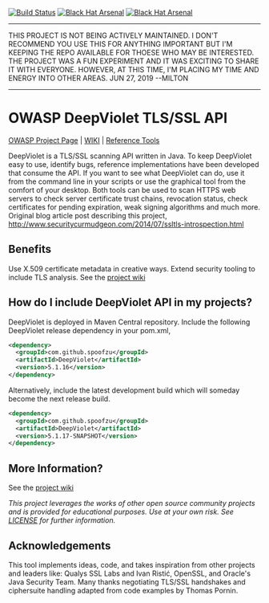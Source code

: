[![Build Status](https://travis-ci.org/spoofzu/DeepViolet.svg?branch=master)](https://travis-ci.org/spoofzu/DeepViolet)
[![Black Hat Arsenal](https://github.com/toolswatch/badges/blob/master/arsenal/europe/2016.svg)](http://www.blackhat.com/eu-16/arsenal.html#milton-smith)
[![Black Hat Arsenal](https://github.com/toolswatch/badges/blob/master/arsenal/usa/2018.svg)](https://www.blackhat.com/us-18/arsenal/schedule/index.html#deepviolet-ssltls-scanning-api-38-tools-10724)

*********************************************************************
THIS PROJECT IS NOT BEING ACTIVELY MAINTAINED.  I DON'T
RECOMMEND YOU USE THIS FOR ANYTHING IMPORTANT BUT I'M KEEPING THE 
REPO AVAILABLE FOR THOESE WHO MAY BE INTERESTED.  THE PROJECT WAS
A FUN EXPERIMENT AND IT WAS EXCITING TO SHARE IT
WITH EVERYONE.  HOWEVER, AT THIS TIME, I'M PLACING MY TIME AND
ENERGY INTO OTHER AREAS.  JUN 27, 2019 --MILTON                                             
*********************************************************************

# OWASP DeepViolet TLS/SSL API

[OWASP Project Page](https://www.owasp.org/index.php/OWASP_DeepViolet_TLS/SSL_Scanner) | 
[WIKI](https://github.com/spoofzu/DeepViolet/wiki/Build-on-Your-Computer) | 
[Reference Tools](https://github.com/spoofzu/DeepVioletTools)

DeepViolet is a TLS/SSL scanning API written in Java. To keep DeepViolet easy to use, identify bugs, reference implementations have been developed that consume the API. If you want to see what DeepViolet can do, use it from the command line in your scripts or use the graphical tool from the comfort of your desktop. Both tools can be used to scan HTTPS web servers to check server certificate trust chains, revocation status, check certificates for pending expiration, weak signing algorithms and much more.  Original blog article post describing this project, http://www.securitycurmudgeon.com/2014/07/ssltls-introspection.html

## Benefits

Use X.509 certificate metadata in creative ways.  Extend security tooling to include TLS analysis.  See the [project wiki](https://github.com/spoofzu/DeepViolet/wiki/Features) 

## How do I include DeepViolet API in my projects?

DeepViolet is deployed in Maven Central repository.  Include the following DeepViolet release dependency in your pom.xml,

```xml
<dependency>
  <groupId>com.github.spoofzu</groupId>
  <artifactId>DeepViolet</artifactId>
  <version>5.1.16</version>
</dependency>
```

Alternatively, include the latest development build which will someday become the next release build.

```xml
<dependency>
  <groupId>com.github.spoofzu</groupId>
  <artifactId>DeepViolet</artifactId>
  <version>5.1.17-SNAPSHOT</version>
</dependency>
```

## More Information?

See the [project wiki](https://github.com/spoofzu/DeepViolet/wiki) 

<i>This project leverages the works of other open source community projects and is provided for educational purposes.  Use at your own risk.  See [LICENSE](https://github.com/spoofzu/DeepViolet/blob/master/LICENSE) for further information.</i>

## Acknowledgements

This tool implements ideas, code, and takes inspiration from other projects and leaders like: Qualys SSL Labs and Ivan Ristić, OpenSSL, and Oracle's Java Security Team.  Many thanks negotiating TLS/SSL handshakes and ciphersuite handling adapted from code examples by Thomas Pornin.
